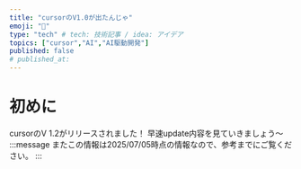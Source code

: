 ```yaml
---
title: "cursorのV1.0が出たんじゃ"
emoji: "📖"
type: "tech" # tech: 技術記事 / idea: アイデア
topics: ["cursor","AI","AI駆動開発"]
published: false
# published_at: 
---
```


# 初めに
cursorのV 1.2がリリースされました！
早速update内容を見ていきましょう〜
:::message
またこの情報は2025/07/05時点の情報なので、参考までにご覧ください。
:::
# 

# 

# 

# 

# 

# 